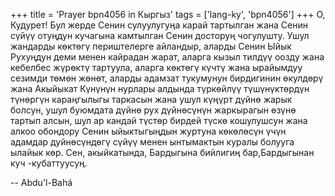 +++
title = 'Prayer bpn4056 in Кыргыз'
tags = ['lang-ky', 'bpn4056']
+++
О, Кудурет! Бул жерде Сенин сулуулугуңа карай тартылган жана Сенин сүйүү отуңдун кучагына камтылган Сенин досторуң чогулушту. Ушул жандарды көктөгү периштелерге айландыр, аларды Сенин Ыйык Рухуңдун деми менен кайрадан жарат, аларга кызыл тилдүү оозду жана кебелбес жүрөктү тартуула, аларга көктөгү күчтү жана ырайымдуу сезимди төмөн жөнөт, аларды адамзат тукумунун бирдигинин өкулдөрү жана Акыйыкат Күнүнүн нурлары алдында түркөйлүү түшүнүктөрдүн түнөргүн караңгылыгы таркасын жана ушул күңүрт дүйнө жарык болсун, ушул буюмдата дүйнө рух дүйнөсүнүн жаркырагын өзүнө тартып алсын, шул ар кандай түстөр бирдей түскө кошулушсун жана алкоо обондору Сенин ыйыктыгыңдын журтуна көкөлөсүн үчүн адамдар дуйнөсүндөгү сүйүү менен ынтымактын куралы болууга ылайык көр. Сен, акыйкатында, Бардыгына бийлигиң бар,Бардыгынан куч -кубаттуусуң.

-- Abdu'l-Bahá
